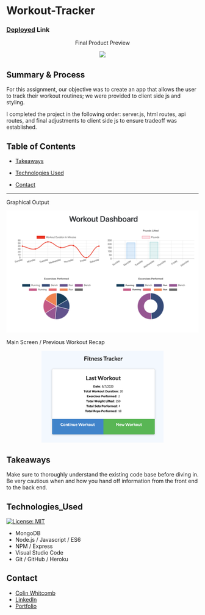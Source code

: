 # Workout-Tracker

### [Deployed](https://evening-shore-51189.herokuapp.com/) Link

<p align="center">
 Final Product Preview
 </p>
<p align="center">
    <img src="https://media.giphy.com/media/YQB2iHy2YHVb9kU2m6/giphy.gif" width="350" />
</p>
  
## Summary & Process
For this assignment, our objective was to create an app that allows the user to track their workout routines; we were provided to client side js and styling. 

I completed the project in the following order: server.js, html routes, api routes, and final adjustments to client side js to ensure tradeoff was established. 

## Table of Contents
* [Takeaways](#takeaways)

* [Technologies Used](#technologies_used)

* [Contact](#contact)
______________

Graphical Output
<p>
<p align="center">
    <img src="images/ss1.png" width="520" />
</p>

Main Screen / Previous Workout Recap 
<p align="center">
    <img src="images/ss3.png" width="320" />
</p>


## Takeaways
Make sure to thoroughly understand the existing code base before diving in. Be very cautious when and how you hand off information from the front end to the back end. 


## Technologies_Used
[![License: MIT](https://img.shields.io/badge/License-MIT-yellow.svg)](https://opensource.org/licenses/MIT)

- MongoDB
- Node.js / Javascript / ES6 
- NPM / Express
- Visual Studio Code
- Git / GitHub / Heroku

## Contact

* [Colin Whitcomb](https://github.com/Colin-Whitcomb)
* [LinkedIn](https://www.linkedin.com/in/colin-whitcomb-b808301a6/)
* [Portfolio](https://pacific-sea-84511.herokuapp.com/)